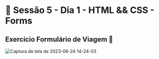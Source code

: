 # :dart: Sessão 5 - Dia 1 - HTML && CSS - Forms
## Exercício Formulário de Viagem :rocket:

![Captura de tela de 2023-06-24 14-24-03](https://github.com/rafaelmagalhaesguedes/trybe-exercicios/assets/8412507/dd54c6bc-41df-4501-ad8d-32855e329461)
